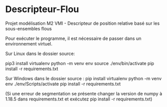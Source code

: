 # Descripteur-Flou
Projet modélisation M2 VMI - Descripteur de position relative basé sur les sous-ensembles flous

Pour exécuter le programme, il est nécessaire de passer dans un environnement virtuel.

Sur Linux dans le dossier source:

pip3 install virtualenv
python -m venv env
source ./env/bin/activate
pip install -r requirements.txt

Sur Windows dans le dossier source :
pip install virtualenv
python -m venv env
./env/Scripts/activate
pip install -r requirements.txt

(Si une erreur de segmentation se présente changer la version de numpy à 1.18.5 dans requirements.txt et exécutez pip install -r requirements.txt)
